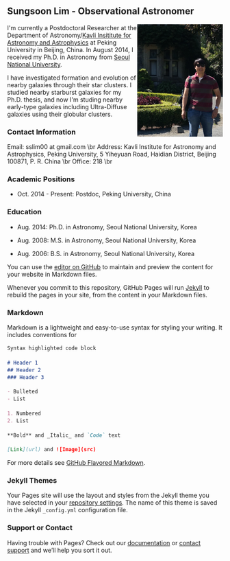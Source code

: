 ## Sungsoon Lim - Observational Astronomer

<img src="slim.png" width="200" align="right">


I'm currently a Postdoctoral Researcher at the Department of Astronomy/[Kavli Insititute for Astronomy and Astrophysics](http://kiaa.pku.edu.cn/) at Peking University in Beijing, China. In August 2014, I received my Ph.D. in Astronomy from [Seoul National University](http://astro.snu.ac.kr/).  

I have investigated formation and evolution of nearby galaxies through their star clusters. I studied nearby starburst galaxies for my Ph.D. thesis, and now I'm studing nearby early-type galaxies including Ultra-Diffuse galaxies using their globular clusters. 

### Contact Information
Email: sslim00 at gmail.com \br
Address: Kavli Institute for Astronomy and Astrophysics, Peking University,
         5 Yiheyuan Road, Haidian District, Beijing 100871, P. R. China \br
Office: 218 \br

### Academic Positions

* Oct. 2014 - Present: Postdoc, Peking University, China

### Education

* Aug. 2014: Ph.D. in Astronomy, Seoul National University, Korea

* Aug. 2008: M.S. in Astronomy, Seoul National University, Korea

* Aug. 2006: B.S. in Astronomy, Seoul National University, Korea

You can use the [editor on GitHub](https://github.com/astroslim/astroslim.github.io/edit/master/index.md) to maintain and preview the content for your website in Markdown files.

Whenever you commit to this repository, GitHub Pages will run [Jekyll](https://jekyllrb.com/) to rebuild the pages in your site, from the content in your Markdown files.

### Markdown

Markdown is a lightweight and easy-to-use syntax for styling your writing. It includes conventions for

```markdown
Syntax highlighted code block

# Header 1
## Header 2
### Header 3

- Bulleted
- List

1. Numbered
2. List

**Bold** and _Italic_ and `Code` text

[Link](url) and ![Image](src)
```

For more details see [GitHub Flavored Markdown](https://guides.github.com/features/mastering-markdown/).

### Jekyll Themes

Your Pages site will use the layout and styles from the Jekyll theme you have selected in your [repository settings](https://github.com/astroslim/astroslim.github.io/settings). The name of this theme is saved in the Jekyll `_config.yml` configuration file.

### Support or Contact

Having trouble with Pages? Check out our [documentation](https://help.github.com/categories/github-pages-basics/) or [contact support](https://github.com/contact) and we’ll help you sort it out.
